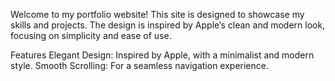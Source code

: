 Welcome to my portfolio website! This site is designed to showcase my skills and projects.
The design is inspired by Apple’s clean and modern look, focusing on simplicity and ease of use.

Features
Elegant Design: Inspired by Apple, with a minimalist and modern style.
Smooth Scrolling: For a seamless navigation experience.